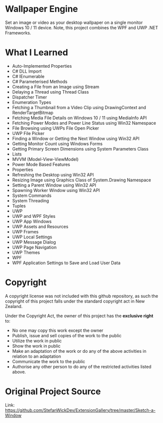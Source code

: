 # Wallpaper Engine
Set an image or video as your desktop wallpaper on a single monitor Windows 10 / 11 device. Note, this project combines the WPF and UWP .NET Frameworks.


# What I Learned
* Auto-Implemented Properties
* C# DLL Import
* C# IEnumerable
* C# Parameterised Methods
* Creating a File from an Image using Stream
* Delaying a Thread using Thread Class
* Dispatcher Timer
* Enumeration Types
* Fetching a Thumbnail from a Video Clip using DrawingContext and RenderTargetBitmap
* Fetching Media File Details on Windows 10 / 11 using MediaInfo API
* Fetching Power Modes and Power Line Status using Win32 Namespace
* File Browsing using UWPs File Open Picker
* UWP File Picker
* Finding a Window or Getting the Next Window using Win32 API
* Getting Monitor Count using Windows Forms
* Getting Primary Screen Dimensions using System Parameters Class
* Lists
* MVVM (Model-View-ViewModel)
* Power Mode Based Features
* Properties
* Refreshing the Desktop using Win32 API
* Resizing Image using Graphics Class of System.Drawing Namespace
* Setting a Parent Window using Win32 API
* Spawning Worker Window using Win32 API
* System Commands
* System Threading
* Tuples
* UWP
* UWP and WPF Styles
* UWP App Windows
* UWP Assets and Resources
* UWP Frames
* UWP Local Settings
* UWP Message Dialog
* UWP Page Navigation
* UWP Themes
* WPF
* WPF Application Settings to Save and Load User Data


# Copyright
A copyright license was not included with this github repository, as such the copyright of this project falls under the standard copyright act in New Zealand.

Under the Copyright Act, the owner of this project has the **exclusive right** to:
* No one may copy this work except the owner
* Publish, issue and sell copies of the work to the public
* Utilize the work in public
* Show the work in public
* Make an adaptation of the work or do any of the above activities in relation to an adaptation
* Communicate the work to the public
* Authorise any other person to do any of the restricted activities listed above.


# Original Project Source
Link: https://github.com/StefanWickDev/ExtensionGallery/tree/master/Sketch-a-Window
